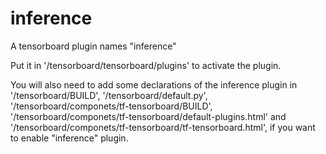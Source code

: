 # inference
A tensorboard plugin names "inference"

Put it in '/tensorboard/tensorboard/plugins' to activate the plugin.

You will also need to add some declarations of the inference plugin in '/tensorboard/BUILD', '/tensorboard/default.py', '/tensorboard/componets/tf-tensorboard/BUILD', '/tensorboard/componets/tf-tensorboard/default-plugins.html' and '/tensorboard/componets/tf-tensorboard/tf-tensorboard.html', if you want to enable "inference" plugin.
